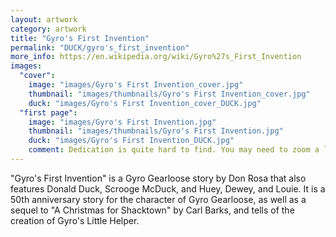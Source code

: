 ```yaml
---
layout: artwork
category: artwork
title: "Gyro's First Invention"
permalink: "DUCK/gyro's_first_invention"
more_info: https://en.wikipedia.org/wiki/Gyro%27s_First_Invention
images:
  "cover":
    image: "images/Gyro's First Invention_cover.jpg"
    thumbnail: "images/thumbnails/Gyro's First Invention_cover.jpg"
    duck: "images/Gyro's First Invention_cover_DUCK.jpg"
  "first page":
    image: "images/Gyro's First Invention.jpg"
    thumbnail: "images/thumbnails/Gyro's First Invention.jpg"
    duck: "images/Gyro's First Invention_DUCK.jpg"
    comment: Dedication is quite hard to find. You may need to zoom a lot. But it is here!
---
```


"Gyro's First Invention" is a Gyro Gearloose story by Don Rosa that also features Donald Duck, Scrooge McDuck, and Huey, Dewey, and Louie. It is a 50th anniversary story for the character of Gyro Gearloose, as well as a sequel to "A Christmas for Shacktown" by Carl Barks, and tells of the creation of Gyro's Little Helper.
